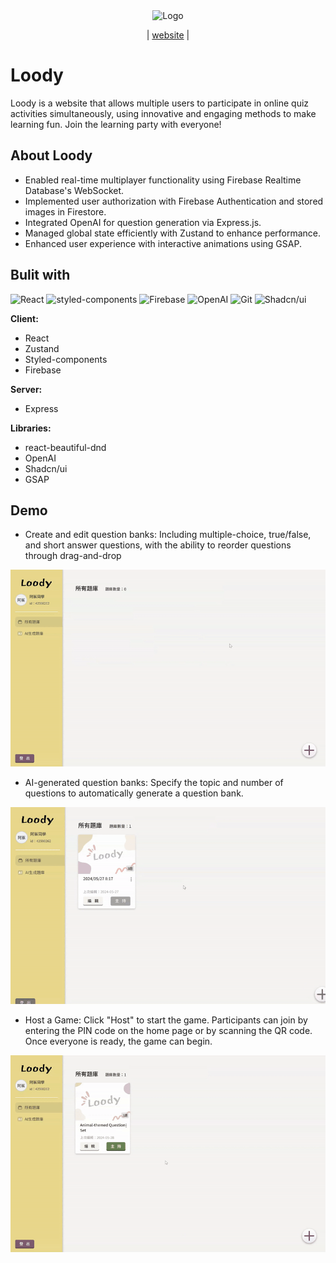 <div align="center">
  <img src="https://i.imgur.com/tZYNqgb.png" alt="Logo" width="200">

  <p>
    <!-- <a href="https://github.com/melody-ing/Loody.git">About</a> -->
    |
    <a href="https://loody.site/">website</a>
    |
    <!-- <a href="m9930716@gmail.com">Contact</a> -->
  </p>
</div>

# Loody

Loody is a website that allows multiple users to participate in online quiz activities simultaneously, using innovative and engaging methods to make learning fun. Join the learning party with everyone!

## About Loody

- Enabled real-time multiplayer functionality using Firebase Realtime Database's WebSocket.
- Implemented user authorization with Firebase Authentication and stored images in Firestore.
- Integrated OpenAI for question generation via Express.js.
- Managed global state efficiently with Zustand to enhance performance.
- Enhanced user experience with interactive animations using GSAP.

## Bulit with

![React](https://camo.githubusercontent.com/3babc94d778f96441b3a66615fb5ee88c6ed04f174ed49b04df92b071a7d0e80/68747470733a2f2f696d672e736869656c64732e696f2f62616467652f72656163742d2532333230323332612e7376673f7374796c653d666f722d7468652d6261646765266c6f676f3d7265616374266c6f676f436f6c6f723d253233363144414642)
![styled-components](https://img.shields.io/badge/STYLED--COMPONENTS-ffca28?style=for-the-badge&logo=styledcomponents&logoColor=white&color=%2338b2ac)
![Firebase](https://camo.githubusercontent.com/f34df100c34fada6dbfa7768b87a078ebbeeb932cbba71916f3f9e35e3107156/68747470733a2f2f696d672e736869656c64732e696f2f62616467652f66697265626173652d6666636132383f7374796c653d666f722d7468652d6261646765266c6f676f3d6669726562617365266c6f676f436f6c6f723d626c61636b)
![OpenAI](https://img.shields.io/badge/OpenAI-412991.svg?style=for-the-badge&logo=OpenAI&logoColor=white)
![Git](https://camo.githubusercontent.com/3d768e26ac10ba994a60ed19acd487895cc43a9cdd43e9305c2408b93136234d/68747470733a2f2f696d672e736869656c64732e696f2f62616467652f6769742d2532334630353033332e7376673f7374796c653d666f722d7468652d6261646765266c6f676f3d676974266c6f676f436f6c6f723d7768697465)
![Shadcn/ui](https://img.shields.io/badge/shadcn/ui-000000.svg?style=for-the-badge&logo=shadcn/ui&logoColor=white)

**Client:**

- React
- Zustand
- Styled-components
- Firebase

**Server:**

- Express

**Libraries:**

- react-beautiful-dnd
- OpenAI
- Shadcn/ui
- GSAP

## Demo

- Create and edit question banks: Including multiple-choice, true/false, and short answer questions, with the ability to reorder questions through drag-and-drop

![Add Question Bank](/public/readme/qbank.gif)

- AI-generated question banks: Specify the topic and number of questions to automatically generate a question bank.

![OpenAI generate](/public/readme/AI.gif)

- Host a Game: Click "Host" to start the game. Participants can join by entering the PIN code on the home page or by scanning the QR code. Once everyone is ready, the game can begin.

![OpenAI generate](/public/readme/game.gif)
